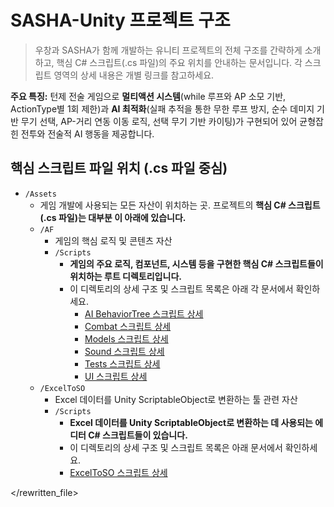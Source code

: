 # SASHA-Unity 프로젝트 구조

> 우창과 SASHA가 함께 개발하는 유니티 프로젝트의 전체 구조를 간략하게 소개하고, 핵심 C# 스크립트(.cs 파일)의 주요 위치를 안내하는 문서입니다. 각 스크립트 영역의 상세 내용은 개별 링크를 참고하세요.

**주요 특징:** 턴제 전술 게임으로 **멀티액션 시스템**(while 루프와 AP 소모 기반, ActionType별 1회 제한)과 **AI 최적화**(실패 추적을 통한 무한 루프 방지, 순수 데미지 기반 무기 선택, AP-거리 연동 이동 로직, 선택 무기 기반 카이팅)가 구현되어 있어 균형잡힌 전투와 전술적 AI 행동을 제공합니다.

## 핵심 스크립트 파일 위치 (.cs 파일 중심)

- `/Assets`
  - 게임 개발에 사용되는 모든 자산이 위치하는 곳. 프로젝트의 **핵심 C# 스크립트(.cs 파일)는 대부분 이 아래에 있습니다.**
  - `/AF`
    - 게임의 핵심 로직 및 콘텐츠 자산
    - `/Scripts`
      - **게임의 주요 로직, 컴포넌트, 시스템 등을 구현한 핵심 C# 스크립트들이 위치하는 루트 디렉토리입니다.**
      - 이 디렉토리의 상세 구조 및 스크립트 목록은 아래 각 문서에서 확인하세요.
        - [AI BehaviorTree 스크립트 상세](./Scripts/AF_Scripts_AI_BehaviorTree.md)
        - [Combat 스크립트 상세](./Scripts/AF_Scripts_Combat.md)
        - [Models 스크립트 상세](./Scripts/AF_Scripts_Models.md)
        - [Sound 스크립트 상세](./Scripts/AF_Scripts_Sound.md)
        - [Tests 스크립트 상세](./Scripts/AF_Scripts_Tests.md)
        - [UI 스크립트 상세](./Scripts/AF_Scripts_UI.md)
  - `/ExcelToSO`
    - Excel 데이터를 Unity ScriptableObject로 변환하는 툴 관련 자산
    - `/Scripts`
      - **Excel 데이터를 Unity ScriptableObject로 변환하는 데 사용되는 에디터 C# 스크립트들이 있습니다.**
      - 이 디렉토리의 상세 구조 및 스크립트 목록은 아래 문서에서 확인하세요.
      - [ExcelToSO 스크립트 상세](./Scripts/ExcelToSO_Scripts.md)


</rewritten_file> 